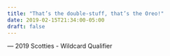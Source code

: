 ```yaml
---
title: "That’s the double-stuff, that’s the Oreo!"
date: 2019-02-15T21:34:00-05:00
draft: false
---
```

— 2019 Scotties - Wildcard Qualifier
<!--more--> 

